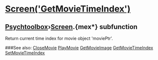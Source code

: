 # [Screen('GetMovieTimeIndex')](Screen-GetMovieTimeIndex) 
## [Psychtoolbox](Pyschtoolbox)&#8250;[Screen](Screen).{mex*} subfunction


Return current time index for movie object 'moviePtr'.  


###See also:
[CloseMovie](Screen-CloseMovie) [PlayMovie](Screen-PlayMovie) [GetMovieImage](Screen-GetMovieImage) [GetMovieTimeIndex](Screen-GetMovieTimeIndex) [SetMovieTimeIndex](Screen-SetMovieTimeIndex)
